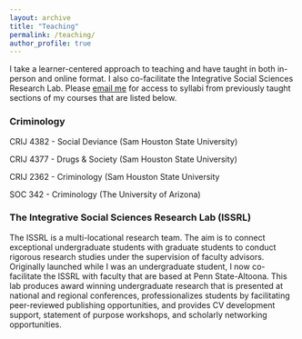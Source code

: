 ```yaml
---
layout: archive
title: "Teaching"
permalink: /teaching/
author_profile: true
---
```

I take a learner-centered approach to teaching and have taught in both in-person and online format. I also co-facilitate the Integrative Social Sciences Research Lab. Please [email me](abk017@shsu.edu) for access to syllabi from previously taught sections of my courses that are listed below.


### Criminology

CRIJ 4382 - Social Deviance (Sam Houston State University)

CRIJ 4377 - Drugs & Society (Sam Houston State University)

CRIJ 2362 - Criminology (Sam Houston State University

SOC 342 - Criminology (The University of Arizona)

### The Integrative Social Sciences Research Lab (ISSRL)

The ISSRL is a multi-locational research team. The aim is to connect exceptional undergraduate students with graduate students to conduct rigorous research studies under the supervision of faculty advisors. Originally launched while I was an undergraduate student, I now co-facilitate the ISSRL with faculty that are based at Penn State-Altoona. This lab produces award winning undergraduate research that is presented at national and regional conferences, professionalizes students by facilitating peer-reviewed publishing opportunities, and provides CV development support, statement of purpose workshops, and scholarly networking opportunities. 

